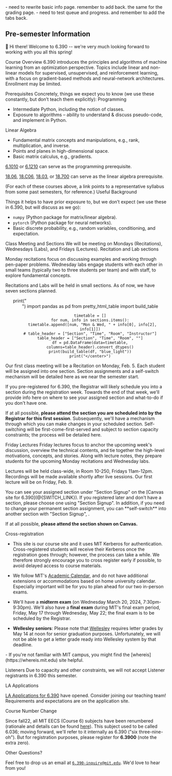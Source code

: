 <todo>
- need to rewrite basic info page. remember to add back. the same for the grading page.
- need to test queue and progress. and remember to add the tabs back.
</todo>

## Pre-semester Information

👋 Hi there! Welcome to 6.390 -- we're very much looking forward to
working with you all this spring!

<catsoop-section>Course Overview
</catsoop-section>
6.390 introduces the principles and algorithms of machine learning from an optimization perspective. Topics include linear and non-linear models for supervised, unsupervised, and reinforcement learning, with a focus on gradient-based methods and neural-network architectures. Enrollment may be limited.

<catsoop-section>
Prerequisites
</catsoop-section>
Concretely, things we expect you to know (we use these constantly, but
don’t teach them explicitly):

<catsoop-subsection>
Programming
</catsoop-subsection>

- Intermediate Python, including the notion of classes.
- Exposure to algorithms – ability to understand & discuss
  pseudo-code, and implement in Python.

<catsoop-subsection>
Linear Algebra
</catsoop-subsection>

- Fundamental matrix concepts and manipulations, e.g., rank, multiplication, 
  and inverse.
- Points and planes in high-dimensional space.
- Basic matrix calculus, e.g., gradients.

[6.1010](https://py.mit.edu/fall23/calendar) or [6.1210](https://learning-modules.mit.edu/materials/index.html?uuid=/course/6/sp20/6.006#materials) can serve as the programming prerequisite.

[18.06](https://github.com/mitmath/1806), [18.C06](https://canvas.mit.edu/courses/16629), [18.03](https://math.mit.edu/~dyatlov/18.03/), or [18.700](https://math.mit.edu/~dav/700.html) can serve as the linear algebra prerequisite.

(For each of these courses above, a link points to a representative syllabus from some past semesters, for reference.)
<comment>
<catsoop-section>
Useful Background
</catsoop-section>

Things it helps to have prior exposure to, but we don’t expect (we use
these in 6.390, but will discuss as we go):

- `numpy` (Python package for matrix/linear algebra).
- `pytorch` (Python package for neural networks).
- Basic discrete probability, e.g., random variables, conditioning, and expectation.
</comment>
<catsoop-section>
Class Meeting and Sections
</catsoop-section>
We will be meeting on Mondays (Recitations), Wednesdays (Labs), and Fridays (Lectures). 

<catsoop-subsection>
Recitation and Lab sections
</catsoop-subsection>

Monday recitations focus on discussing examples and working through pen-paper problems. Wednesday labs engage students with each other in small teams (typically two to three students per team) and with staff, to explore fundamental concepts.

Recitations and Labs will be held in small sections. As of now, we have seven sections planned.
<ul>
 <python>
    print("<center>")
    import pandas as pd
    from pretty_html_table import build_table

    timetable = []
    for num, info in sections.items():
      timetable.append([num, "Mon & Wed, " + info[0], info[2], info[1]])
    # table_header = ["Section", "Time", "Room", "Instructor"]
    table_header = ["Section", "Time", "Room", ""]
    df = pd.DataFrame(data=timetable, columns=table_header).convert_dtypes()
    print(build_table(df, "blue_light"))
    print("</center>")

  </python>
</ul>

Our first class meeting will be a Recitation on Monday, Feb. 5. Each student will be assigned into one section. Section assignments and a self-switch mechanism will be detailed here as we near the semester start. 


<comment>
If you
pre-registered for 6.390, the Registrar will likely schedule you into
a section during the registration week. Towards the end of that week,
we'll provide info here on where to see your assigned section and
what-to-do if you don't have one.

If at all possible, **please attend the section you are scheduled into
by the Registrar for this first session**. Subsequently, we'll have a
mechanism through which you can make changes in your scheduled
section. Self-switching will be first-come-first-served and subject to
section capacity constraints; the process will be detailed here.
</comment>

<catsoop-subsection>
Friday Lectures
</catsoop-subsection>
Friday lectures focus to anchor the upcoming week's discussion, overview the technical contents, and tie together the high-level motivations, concepts, and stories. Along with lecture notes, they prepare students for the upcoming Monday recitations and Wednesday labs.

Lectures will be held class-wide, in Room 10-250, Fridays 11am-12pm. Recordings will be made available shortly after live sessions. Our first lecture will be on Friday, Feb. 9. 

<comment>
You can see your assigned section under "Section Signup" on the
[Canvas site for 6.390](@{SWITCH_LINK}). If you
registered later and don't have a section, please choose one using
"Section Signup". In addition, if you need to change your permanent
section assignment, you can **self-switch** into another section with
"Section Signup", .

If at all possible, **please attend the section shown on Canvas.**
</comment>

<!-- <catsoop-section>
Course Components
</catsoop-section> -->

<catsoop-section>Cross-registration
</catsoop-section>

- This site is our course site and it uses MIT Kerberos for
  authentication. Cross-registered students will receive their
  Kerberos once the registration goes through; however, the process
  can take a while. We therefore strongly encourage you to cross
  register early if possible, to avoid delayed access to course
  materials.

- We follow MIT's [Academic Calendar](https://registrar.mit.edu/calendar), and do not have additional extensions or
  accommodations based on home university calendar. Especially
  important will be for you to plan ahead for our two in-person
  exams. 

- We'll have a **midterm exam** (on Wednesday March 20, 2024, 7:30pm-9:30pm).  We'll also have a **final exam** during MIT's final exam period, Friday, May 17 through Wednesday, May 22; the final exam is to be scheduled by the Registrar.
<comment>

- **Wellesley seniors**: Please note that [Wellesley](https://webapps.wellesley.edu/class_schedule/academic_calendar.php?start_year=2023&end_year=2024) requires letter grades by May 14 at noon for senior graduation purposes. Unfortunately, we will not be able to get a letter grade ready into Wellesley system by that deadline. 

</comment>
- If you're not familiar with MIT campus, you might find the
  [whereis](https://whereis.mit.edu) site helpful.


<catsoop-section>Listeners
</catsoop-section>
Due to capacity and other constraints, we will not accept Listener
registrants in 6.390 this semester.

<catsoop-section>LA Applications
</catsoop-section>

[LA Applications for 6.390](https://eecsla.mit.edu/spring24) have opened. 
Consider joining our teaching team! Requirements and expectations are on the application site.

<catsoop-section>Course Number Change</catsoop-section>

Since fall22, all MIT EECS (Course 6) subjects have been renumbered
(rationale and details can be found
[here](https://www.eecs.mit.edu/academics/subject-numbering/)). This
subject used to be called 6.036; moving forward, we'll refer to it
internally as 6.390 ("six three-nine-oh"). But for registration
purposes, please register for **6.3900** (note the extra zero).


<catsoop-section>Other Questions?</catsoop-section>

Feel free to drop us an email at
[`6.390-inquiry@mit.edu`](mailto:6.390-inquiry@mit.edu). We'd love to
hear from you!
